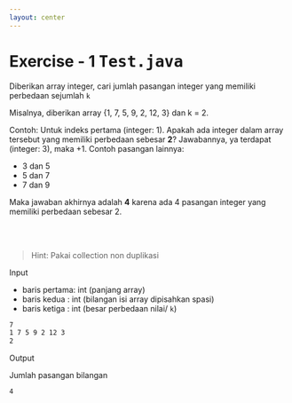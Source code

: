 ```yaml
---
layout: center
---
```


# Exercise - 1 <kbd><span class='text-teal'>Test.java</span></kbd>

<div class="grid grid-cols-2 gap-2">

<div class="text-sm">

Diberikan array integer, cari jumlah pasangan integer yang memiliki perbedaan sejumlah `k`

Misalnya, diberikan array {1, 7, 5, 9, 2, 12, 3} dan k = 2. <br>

Contoh: Untuk indeks pertama (integer: 1). Apakah ada integer dalam array tersebut yang memiliki perbedaan sebesar **2**? Jawabannya, ya terdapat (integer: 3), maka +1. Contoh pasangan lainnya:
- 3 dan 5
- 5 dan 7
- 7 dan 9

Maka jawaban akhirnya adalah **4** karena ada 4 pasangan integer yang memiliki perbedaan sebesar 2.

<br>

</div>

<div class='mt-6 grid grid-cols-[0.2fr_1.5fr] items-center text-sm gap-3'>
<br>

> Hint: Pakai collection non duplikasi

<span class='text-xs text-white font-extrabold uppercase text-yellow'>Input</span>
<div class='mt-4 flex flex-col gap-0'>

- baris pertama: int (panjang array)
- baris kedua : int (bilangan isi array dipisahkan spasi)
- baris ketiga : int (besar perbedaan nilai/ `k`)

```bash
7
1 7 5 9 2 12 3
2
```

</div>
<span class='text-xs text-white font-extrabold uppercase text-yellow'>Output</span>
<div class='flex flex-col mb-2 gap-0'>

Jumlah pasangan bilangan

```bash
4
```

</div>
</div>
</div>
